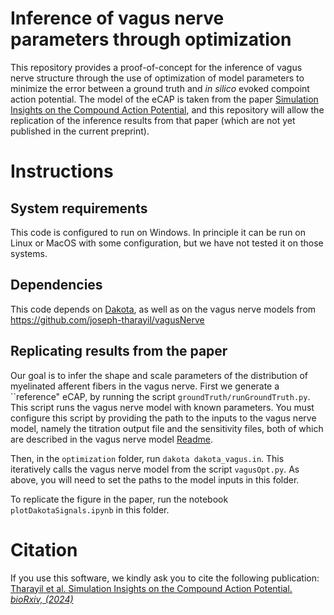 # Inference of vagus nerve parameters through optimization

This repository provides a proof-of-concept for the inference of vagus nerve structure through the use of optimization of model parameters to minimize the error between a ground truth and *in silico* evoked compoint action potential. The model of the eCAP is taken from the paper [Simulation Insights on the Compound Action Potential](https://www.biorxiv.org/content/10.1101/2024.10.16.618681v1), and this repository will allow the replication of the inference results from that paper (which are not yet published in the current preprint). 

# Instructions

## System requirements
This code is configured to run on Windows. In principle it can be run on Linux or MacOS with some configuration, but we have not tested it on those systems.

## Dependencies
This code depends on [Dakota](https://dakota.sandia.gov/), as well as on the vagus nerve models from <https://github.com/joseph-tharayil/vagusNerve>

## Replicating results from the paper
Our goal is to infer the shape and scale parameters of the distribution of myelinated afferent fibers in the vagus nerve. First we generate a ``reference" eCAP, by running the script `groundTruth/runGroundTruth.py`. This script runs the vagus nerve model with known parameters. You must configure this script by providing the path to the inputs to the vagus nerve model, namely the titration output file and the sensitivity files, both of which are described in the vagus nerve model [Readme](https://github.com/joseph-tharayil/vagusNerve/blob/main/README.md).

Then, in the `optimization` folder, run `dakota dakota_vagus.in`. This iteratively calls the vagus nerve model from the script `vagusOpt.py`. As above, you will need to set the paths to the model inputs in this folder.

To replicate the figure in the paper, run the notebook `plotDakotaSignals.ipynb` in this folder.

# Citation
If you use this software, we kindly ask you to cite the following publication:
[Tharayil et al. Simulation Insights on the Compound Action Potential. *bioRxiv, (2024)*](https://www.biorxiv.org/content/10.1101/2024.10.16.618681v1.abstract)
